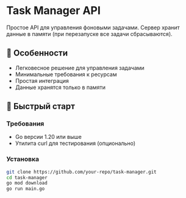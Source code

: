 # Task Manager API

Простое API для управления фоновыми задачами. Сервер хранит данные в памяти (при перезапуске все задачи сбрасываются).

## 📌 Особенности
- Легковесное решение для управления задачами
- Минимальные требования к ресурсам
- Простая интеграция
- Данные хранятся только в памяти

## 🚀 Быстрый старт

### Требования
- Go версии 1.20 или выше
- Утилита curl для тестирования (опционально)

### Установка
```bash
git clone https://github.com/your-repo/task-manager.git
cd task-manager
go mod download
go run main.go
